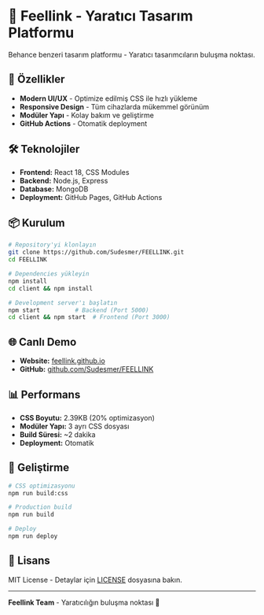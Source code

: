 # 🎨 Feellink - Yaratıcı Tasarım Platformu

Behance benzeri tasarım platformu - Yaratıcı tasarımcıların buluşma noktası.

## 🚀 Özellikler

- **Modern UI/UX** - Optimize edilmiş CSS ile hızlı yükleme
- **Responsive Design** - Tüm cihazlarda mükemmel görünüm
- **Modüler Yapı** - Kolay bakım ve geliştirme
- **GitHub Actions** - Otomatik deployment

## 🛠️ Teknolojiler

- **Frontend:** React 18, CSS Modules
- **Backend:** Node.js, Express
- **Database:** MongoDB
- **Deployment:** GitHub Pages, GitHub Actions

## 📦 Kurulum

```bash
# Repository'yi klonlayın
git clone https://github.com/Sudesmer/FEELLINK.git
cd FEELLINK

# Dependencies yükleyin
npm install
cd client && npm install

# Development server'ı başlatın
npm start          # Backend (Port 5000)
cd client && npm start  # Frontend (Port 3000)
```

## 🌐 Canlı Demo

- **Website:** [feellink.github.io](https://feellink.github.io)
- **GitHub:** [github.com/Sudesmer/FEELLINK](https://github.com/Sudesmer/FEELLINK)

## 📊 Performans

- **CSS Boyutu:** 2.39KB (20% optimizasyon)
- **Modüler Yapı:** 3 ayrı CSS dosyası
- **Build Süresi:** ~2 dakika
- **Deployment:** Otomatik

## 🔧 Geliştirme

```bash
# CSS optimizasyonu
npm run build:css

# Production build
npm run build

# Deploy
npm run deploy
```

## 📝 Lisans

MIT License - Detaylar için [LICENSE](LICENSE) dosyasına bakın.

---

**Feellink Team** - Yaratıcılığın buluşma noktası 🎯